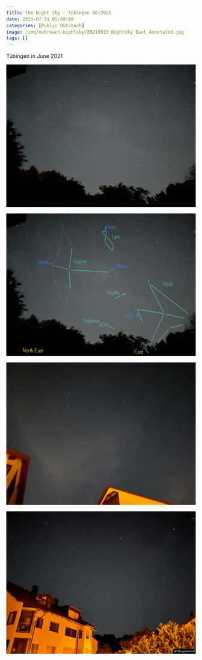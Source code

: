 ```yaml
---
title: The Night Sky - Tübingen 06/2021
date: 2023-07-31 05:00:00
categories: [Public Outreach]
image: /img/outreach-nightsky/20210615_Nightsky_East_Annotated.jpg
tags: []
---
```


Tübingen in June 2021
    
![20210615_Nightsky_East.jpg](/img/outreach-nightsky/20210615_Nightsky_East.jpg)
    
![20210615_Nightsky_East_Annotated.jpg](/img/outreach-nightsky/20210615_Nightsky_East_Annotated.jpg)
    
![202106_night_sky_north_compressed_small.gif](/img/outreach-nightsky/202106_night_sky_north_compressed_small.gif)
    
![202106_night_sky_north_east_compressed_small.gif](/img/outreach-nightsky/202106_night_sky_north_east_compressed_small.gif)
